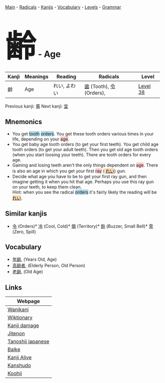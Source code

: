 <style> bigfont {font-size: 100px}</style>
[Main](../README.md) -
[Radicals](../radicals.md) -
[Kanjis](../kanjis.md) -
[Vocabulary](../vocabulary.md) -
[Levels](../levels.md) -
[Grammar](../grammar.md)
# <bigfont> 齢</bigfont> - Age 

| Kanji | Meanings | Reading | Radicals | Level |
| --- | --- | --- | --- | --- |
| 齢 | Age | れい, よわい | [歯](../radicals/歯.md) (Tooth), [令](../radicals/令.md) (Orders),  | [Level 38](../levels/wk_level38.md) |

Previous kanji: [需](需.md) Next kanji: [宜](宜.md) 

## Mnemonics
 * You get <span style="background-color:#ADD8E6"> tooth</span> <span style="background-color:#ADD8E6"> orders</span>. You get these tooth orders various times in your life, depending on your <span style="background-color:#ffcccb"> age</span>.
* You get baby age tooth orders (to get your first teeth). You get child age tooth orders (to get your adult teeth). Then you get old age tooth orders (when you start loosing your teeth). There are tooth orders for every age.
* Gaining and losing teeth aren't the only things dependent on <span style="background-color:#ffcccb"> age</span>. There is also an age in which you get your first <span style="background-color:#ffcccb"> ray</span> (<span style="background-color:#fed8b1"> [れい](https://jisho.org/search/れい)</span>) gun.
* Decide what age you have to be to get your first ray gun, and then imagine getting it when you hit that age. Perhaps you use this ray gun on your teeth, to keep them clean.<br />Hint: when you see the radical <span style="background-color:#ADD8E6"> orders</span> it's fairly likely the reading will be <span style="background-color:#fed8b1"> [れい](https://jisho.org/search/れい)</span>.


## Similar kanjis
 * [令](令.md) (Orders)* [冷](冷.md) (Cool, Cold)* [領](領.md) (Territory)* [鈴](鈴.md) (Buzzer, Small Bell)* [零](零.md) (Zero, Spill)


## Vocabulary
 * [年齢](../vocabulary/齢.md), (Years Old, Age)
* [高齢者](../vocabulary/齢.md), (Elderly Person, Old Person)
* [老齢](../vocabulary/齢.md), (Old Age)



## Links 

| Webpage |
| --- |
| [Wanikani          ](https://www.wanikani.com/kanji/齢) |
| [Wiktionary        ](https://en.wiktionary.org/wiki/齢) |
| [Kanji damage      ](http://www.kanjidamage.com/kanji/search?utf8=✓&q=齢) |
| [Jitenon           ](https://jitenon.com/kanji/齢) |
| [Tanoshii japanese ](https://www.tanoshiijapanese.com/dictionary/kanji.cfm?k=齢) |
| [Baike             ](https://baike.baidu.com/item/齢) |
| [Kanji Alive       ](https://app.kanjialive.com/齢) |
| [Kanshudo          ](https://www.kanshudo.com/searchmn?q=齢) |
| [Koohii            ](https://kanji.koohii.com/study/kanji/齢) |
